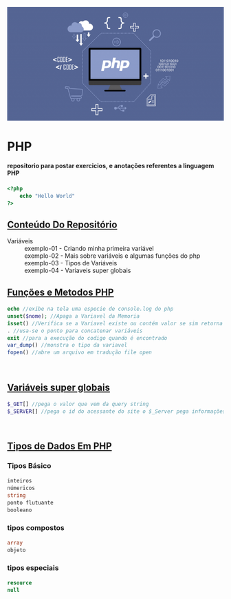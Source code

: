 ![PHP](./assets/php_image.png)

# PHP

#### repositorio para postar exercicios, e anotações referentes a linguagem PHP

```php
<?php
    echo "Hello World"
?>
```

<h2 style="text-decoration: underline">Conteúdo Do Repositório</h2>

<dl>
  <dt>Variáveis</dt>
  <dd>exemplo-01 - Criando minha primeira variável</dd>
  <dd>exemplo-02 - Mais sobre variáveis e algumas funções do php</dd>
  <dd>exemplo-03 - Tipos de Variáveis</dd>
  <dd>exemplo-04 - Variaveis super globais</dd>
  <dd></dd>
  
</dl>

<h2 style="text-decoration: underline">Funções e Metodos PHP</h2>

```php
echo //exibe na tela uma especie de console.log do php
unset($nome); //Apaga a Variavel da Memoria
isset() //Verifica se a Variavel existe ou contém valor se sim retorna true caso contrário retorna false
. //usa-se o ponto para concatenar variáveis
exit //para a execução do codigo quando é encontrado
var_dump() //monstra o tipo da variavel
fopen() //abre um arquivo em tradução file open

```

<br />
<h2 style="text-decoration: underline">Variáveis super globais</h2>

```php
$_GET[] //pega o valor que vem da query string
$_SERVER[] //pega o id do acessante do site o $_Server pega informações do ambiente
```

<br />

<h2 style="text-decoration: underline">Tipos de Dados Em PHP</h2>

### Tipos Básico

```php
inteiros
númericos
string
ponto flutuante
booleano
```

### tipos compostos

```php
array
objeto
```

### tipos especiais

```php
resource
null
```
